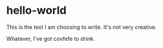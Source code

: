# hello-world

This is the text I am choosing to write. It's not very creative.

Whatever, I've got covfefe to drink.

